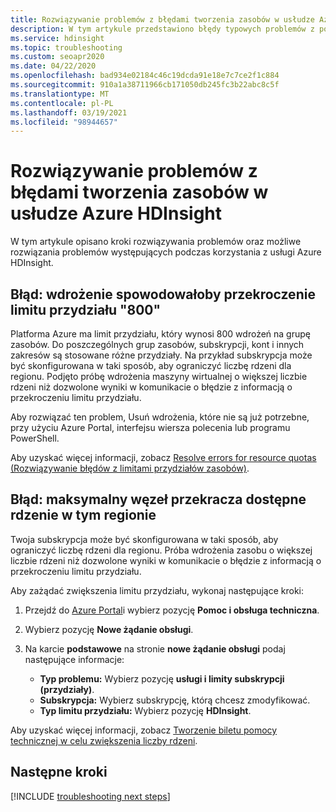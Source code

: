 ```yaml
---
title: Rozwiązywanie problemów z błędami tworzenia zasobów w usłudze Azure HDInsight
description: W tym artykule przedstawiono błędy typowych problemów z pojemnością i techniki zaradcze.
ms.service: hdinsight
ms.topic: troubleshooting
ms.custom: seoapr2020
ms.date: 04/22/2020
ms.openlocfilehash: bad934e02184c46c19dcda91e18e7c7ce2f1c884
ms.sourcegitcommit: 910a1a38711966cb171050db245fc3b22abc8c5f
ms.translationtype: MT
ms.contentlocale: pl-PL
ms.lasthandoff: 03/19/2021
ms.locfileid: "98944657"
---
```

# <a name="troubleshoot-resource-creation-failures-in-azure-hdinsight"></a>Rozwiązywanie problemów z błędami tworzenia zasobów w usłudze Azure HDInsight

W tym artykule opisano kroki rozwiązywania problemów oraz możliwe rozwiązania problemów występujących podczas korzystania z usługi Azure HDInsight.

## <a name="error-the-deployment-would-exceed-the-quota-of-800"></a>Błąd: wdrożenie spowodowałoby przekroczenie limitu przydziału "800"

Platforma Azure ma limit przydziału, który wynosi 800 wdrożeń na grupę zasobów. Do poszczególnych grup zasobów, subskrypcji, kont i innych zakresów są stosowane różne przydziały. Na przykład subskrypcja może być skonfigurowana w taki sposób, aby ograniczyć liczbę rdzeni dla regionu. Podjęto próbę wdrożenia maszyny wirtualnej o większej liczbie rdzeni niż dozwolone wyniki w komunikacie o błędzie z informacją o przekroczeniu limitu przydziału.

Aby rozwiązać ten problem, Usuń wdrożenia, które nie są już potrzebne, przy użyciu Azure Portal, interfejsu wiersza polecenia lub programu PowerShell.

Aby uzyskać więcej informacji, zobacz [Resolve errors for resource quotas (Rozwiązywanie błędów z limitami przydziałów zasobów)](../azure-resource-manager/templates/error-resource-quota.md).

## <a name="error-the-maximum-node-exceeded-the-available-cores-in-this-region"></a>Błąd: maksymalny węzeł przekracza dostępne rdzenie w tym regionie

Twoja subskrypcja może być skonfigurowana w taki sposób, aby ograniczyć liczbę rdzeni dla regionu. Próba wdrożenia zasobu o większej liczbie rdzeni niż dozwolone wyniki w komunikacie o błędzie z informacją o przekroczeniu limitu przydziału.

Aby zażądać zwiększenia limitu przydziału, wykonaj następujące kroki:

1. Przejdź do [Azure Portal](https://portal.azure.com)i wybierz pozycję **Pomoc i obsługa techniczna**.

1. Wybierz pozycję **Nowe żądanie obsługi**.

1. Na karcie **podstawowe** na stronie **nowe żądanie obsługi** podaj następujące informacje:

   * **Typ problemu:** Wybierz pozycję **usługi i limity subskrypcji (przydziały)**.
   * **Subskrypcja:** Wybierz subskrypcję, którą chcesz zmodyfikować.
   * **Typ limitu przydziału:** Wybierz pozycję **HDInsight**.

Aby uzyskać więcej informacji, zobacz [Tworzenie biletu pomocy technicznej w celu zwiększenia liczby rdzeni](hdinsight-capacity-planning.md#quotas).

## <a name="next-steps"></a>Następne kroki

[!INCLUDE [troubleshooting next steps](../../includes/hdinsight-troubleshooting-next-steps.md)]